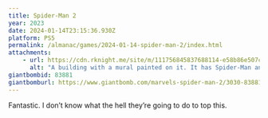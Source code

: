 ```yaml
---
title: Spider-Man 2
year: 2023
date: 2024-01-14T23:15:36.930Z
platform: PS5
permalink: /almanac/games/2024-01-14-spider-man-2/index.html
attachments: 
    - url: https://cdn.rknight.me/site/m/111756845837688114-e58b86e507ccd3f6.jpeg
      alt: "A building with a mural painted on it. It has Spider-Man and Miles Morales (also Spider-Man) on it and it says “NYC Thanks You”"
giantbombid: 83881
giantbomburl: https://www.giantbomb.com/marvels-spider-man-2/3030-83881/
---
```


Fantastic. I don’t know what the hell they’re going to do to top this.